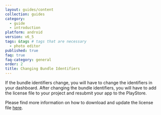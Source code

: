 ```yaml
---
layout: guides/content
collection: guides
category:
  - guide
  - introduction
platform: android
version: v6_5
tags: &tags # tags that are necessary
  - photo editor
published: true
faq: true
faq-category: general
order: 2
title: Changing Bundle Identifiers
---
```


If the bundle identifiers change, you will have to change the identifiers in your dashboard. After changing the bundle identifiers, you will have to add the license file to your project and resubmit your app to the PlayStore.

Please find more information on how to download and update the license file [here]({{site.baseUrl}}/guides/android/v6_5/introduction/faq/download_license).